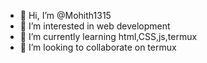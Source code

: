 - 👋 Hi, I’m @Mohith1315
- 👀 I’m interested in web development
- 🌱 I’m currently learning html,CSS,js,termux
- 💞️ I’m looking to collaborate on termux


<!---
Mohith1315/Mohith1315 is a ✨ special ✨ repository because its `README.md` (this file) appears on your GitHub profile.
You can click the Preview link to take a look at your changes.
--->

